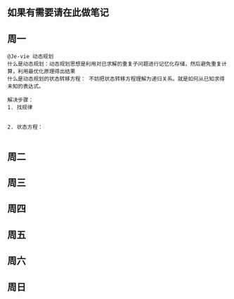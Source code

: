 ##  如果有需要请在此做笔记

## 周一
```
@Je-vie 动态规划
什么是动态规划：动态规划思想是利用对已求解的重复子问题进行记忆化存储，然后避免重复计算，利用最优化原理得出结果
什么是动态规划的状态转移方程： 不妨把状态转移方程理解为递归关系。就是如何从已知求得未知的表达式。

解决步骤：
1. 找规律 
    
    
2. 状态方程：
    

```

## 周二 

## 周三     


## 周四


## 周五


## 周六


## 周日
